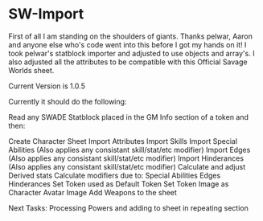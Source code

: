 # SW-Import

First of all I am standing on the shoulders of giants.  Thanks pelwar, Aaron and anyone else who's code went into this before I got my hands on it!  I took pelwar's statblock importer and adjusted to use objects and array's.  I also adjusted all the attributes to be compatible with this Official Savage Worlds sheet.

Current Version is 1.0.5

Currently it should do the following:

Read any SWADE Statblock placed in the GM Info section of a token and then:

Create Character Sheet
Import Attributes
Import Skills
Import Special Abilities (Also applies any consistant skill/stat/etc modifier)
Import Edges (Also applies any consistant skill/stat/etc modifier)
Import Hinderances (Also applies any consistant skill/stat/etc modifier)
Calculate and adjust Derived stats
Calculate modifiers due to:
  Special Abilities
  Edges
  Hinderances
Set Token used as Default Token
Set Token Image as Character Avatar Image
Add Weapons to the sheet


Next Tasks:
Processing Powers and adding to sheet in repeating section
